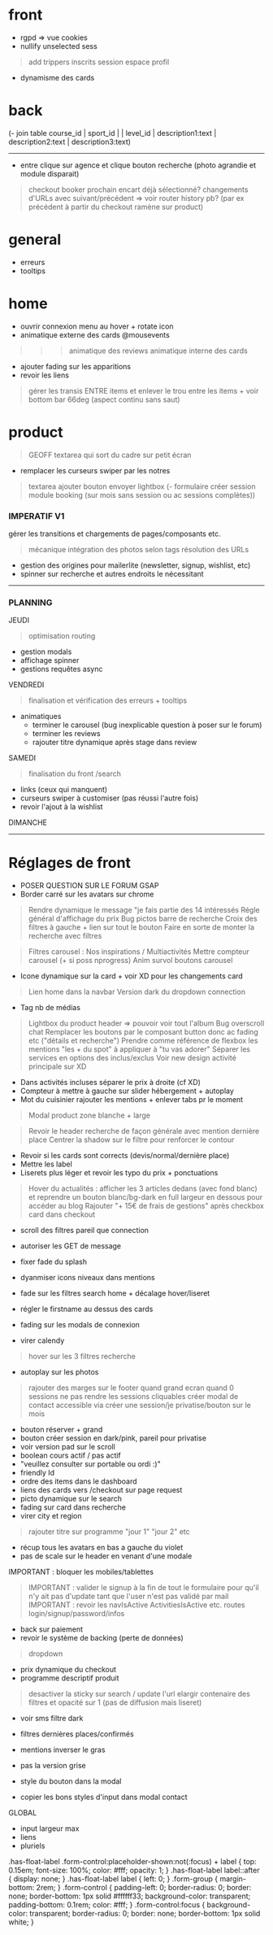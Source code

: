 # front
- rgpd => vue cookies
- nullify unselected sess
> add trippers inscrits session
> espace profil
- dynamisme des cards

# back
(- join table course_id | sport_id | | level_id | description1:text |  description2:text |  description3:text)

__________

- entre clique sur agence et clique bouton recherche (photo agrandie et module disparait)
> checkout booker prochain encart déjà sélectionné?
> changements d'URLs avec suivant/précédent => voir router history pb? (par ex précédent à partir du checkout ramène sur product)

# general
- erreurs
- tooltips

# home
- ouvrir connexion menu au hover + rotate icon
- animatique externe des cards @mousevents
>>> animatique des reviews
> animatique interne des cards

- ajouter fading sur les apparitions
- revoir les liens
> gérer les transis ENTRE items et enlever le trou entre les items + voir bottom bar 66deg (aspect continu sans saut)

# product
> GEOFF textarea qui sort du cadre sur petit écran
- remplacer les curseurs swiper par les notres

> textarea ajouter bouton envoyer
> lightbox
(- formulaire créer session module booking (sur mois sans session ou ac sessions complètes))

### IMPERATIF V1 ###
 gérer les transitions et chargements de pages/composants etc.
> mécanique intégration des photos selon tags
> résolution des URLs
- gestion des origines pour mailerlite (newsletter, signup, wishlist, etc)
- spinner sur recherche et autres endroits le nécessitant

____________________________________________

### PLANNING

JEUDI
> optimisation routing
  - gestion modals
  - affichage spinner
  - gestions requêtes async

VENDREDI
> finalisation et vérification des erreurs + tooltips
+ animatiques
  - terminer le carousel (bug inexplicable question à poser sur le forum)
  - terminer les reviews
  - rajouter titre dynamique après stage dans review

SAMEDI
> finalisation du front /search
+ links (ceux qui manquent)
+ curseurs swiper à customiser (pas réussi l'autre fois)
+ revoir l'ajout à la wishlist

DIMANCHE

___________________________


# Réglages de front

- POSER QUESTION SUR LE FORUM GSAP
- Border carré sur les avatars sur chrome
> Rendre dynamique le message "je fais partie des 14 intéressés
> Régle général d'affichage du prix
> Bug pictos barre de recherche
> Croix des filtres à gauche + lien sur tout le bouton
> Faire en sorte de monter la recherche avec filtres

> Filtres carousel : Nos inspirations / Multiactivités
> Mettre compteur carousel (+ si poss nprogress)
> Anim survol boutons carousel
- Icone dynamique sur la card + voir XD pour les changements card

> Lien home dans la navbar
> Version dark du dropdown connection
- Tag nb de médias
> Lightbox du product header => pouvoir voir tout l'album
> Bug overscroll chat
> Remplacer les boutons par le composant button donc ac fading etc ("détails et recherche")
> Prendre comme référence de flexbox les mentions "les + du spot" à appliquer à "tu vas adorer"
> Séparer les services en options des inclus/exclus
> Voir new design activité principale sur XD
- Dans activités incluses séparer le prix à droite (cf XD)
- Compteur à mettre à gauche sur slider hébergement + autoplay
- Mot du cuisinier rajouter les mentions + enlever tabs pr le moment
> Modal product zone blanche + large

> Revoir le header recherche de façon générale avec mention dernière place
> Centrer la shadow sur le filtre pour renforcer le contour
- Revoir si les cards sont corrects (devis/normal/dernière place)
- Mettre les label
- Liserets plus léger et revoir les typo du prix + ponctuations
> Hover du actualités : afficher les 3 articles dedans (avec fond blanc) et reprendre un bouton blanc/bg-dark en full largeur en dessous pour accéder au blog
> Rajouter "+ 15€ de frais de gestions" après checkbox card dans checkout
- scroll des filtres pareil que connection
- autoriser les GET de message
- fixer fade du splash
- dyanmiser icons niveaux dans mentions
- fade sur les filtres search home + décalage hover/liseret
- régler le firstname au dessus des cards

- fading sur les modals de connexion
- virer calendy
> hover sur les 3 filtres recherche
- autoplay sur les photos
> rajouter des marges sur le footer quand grand ecran
> quand 0 sessions ne pas rendre les sessions cliquables
> créer modal de contact accessible via créer une session/je privatise/bouton sur le mois
- bouton réserver + grand
- bouton créer session en dark/pink, pareil pour privatise
- voir version pad sur le scroll
- boolean cours actif / pas actif
- "veuillez consulter sur portable ou ordi :)"
- friendly Id
- ordre des items dans le dashboard
- liens des cards vers /checkout sur page request
- picto dynamique sur le search
- fading sur card dans recherche
- virer city et region
> rajouter titre sur programme "jour 1" "jour 2" etc
- récup tous les avatars en bas a gauche du violet
- pas de scale sur le header en venant d'une modale


IMPORTANT : bloquer les mobiles/tablettes
> IMPORTANT : valider le signup à la fin de tout le formulaire pour qu'il n'y ait pas d'update tant que l'user n'est pas validé par mail
> IMPORTANT : revoir les navIsActive ActivitiesIsActive etc.
> routes login/signup/password/infos

- back sur paiement
- revoir le système de backing (perte de données)
> dropdown
- prix dynamique du checkout
- programme descriptif produit
> desactiver la sticky sur search / update l'url
> elargir contenaire des filtres et opacité sur 1 (pas de diffusion mais liseret)
- voir sms filtre dark
- filtres dernières places/confirmés
- mentions inverser le gras
- pas la version grise

- style du bouton dans la modal
- copier les bons styles d'input dans modal contact

GLOBAL
- input largeur max
- liens
- pluriels
 
.has-float-label .form-control:placeholder-shown:not(:focus) + label {
  top: 0.15em;
  font-size: 100%;
  color: #fff;
  opacity: 1;
}
.has-float-label label::after {
  display: none;
}
.has-float-label label {
  left: 0;
}
.form-group {
  margin-bottom: 2rem;
}
.form-control {
  padding-left: 0;
  border-radius: 0;
  border: none;
  border-bottom: 1px solid #ffffff33;
  background-color: transparent;
  padding-bottom: 0.1rem;
  color: #fff;
}
.form-control:focus {
  background-color: transparent;
  border-radius: 0;
  border: none;
  border-bottom: 1px solid white;
}










